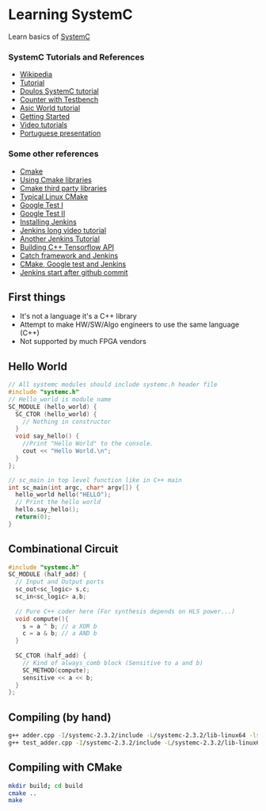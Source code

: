 # Learning SystemC
Learn basics of [SystemC](http://www.accellera.org/downloads/standards/systemc)

### SystemC Tutorials and References
* [Wikipedia](https://en.wikipedia.org/wiki/SystemC)
* [Tutorial](http://www.es.ele.tue.nl/~heco/courses/ProcDesign/systemc_1_tutorial.pdf)
* [Doulos SystemC tutorial](https://www.doulos.com/knowhow/systemc/tutorial/)
* [Counter with Testbench](http://www.asic-world.com/systemc/first1.html)
* [Asic World tutorial](http://www.asic-world.com/systemc/tutorial.html)
* [Getting Started](http://www.electrobucket.com/systemc/getting-started-with-systemc)
* [Video tutorials](https://www.youtube.com/watch?v=NCFxBGLB5xs)
* [Portuguese presentation](http://slideplayer.com.br/slide/359173/)

### Some other references
* [Cmake](https://mirkokiefer.com/cmake-by-example-f95eb47d45b1)
* [Using Cmake libraries](https://coderwall.com/p/y3zzbq/use-cmake-enabled-libraries-in-your-cmake-project)
* [Cmake third party libraries](https://www.selectiveintellect.net/blog/2016/7/29/using-cmake-to-add-third-party-libraries-to-your-project-1)
* [Typical Linux CMake](http://kaizou.org/2014/11/typical-cmake-project/)
* [Google Test I](http://www.yolinux.com/TUTORIALS/Cpp-GoogleTest.html)
* [Google Test II](https://www.eriksmistad.no/getting-started-with-google-test-on-ubuntu/)
* [Installing Jenkins](https://www.digitalocean.com/community/tutorials/how-to-install-jenkins-on-ubuntu-16-04)
* [Jenkins long video tutorial](https://www.youtube.com/watch?v=Lxd6JMMxuwo)
* [Another Jenkins Tutorial](http://www.vogella.com/tutorials/Jenkins/article.html)
* [Building C++ Tensorflow API](https://github.com/cjweeks/tensorflow-cmake)
* [Catch framework and Jenkins](https://github.com/philsquared/Catch/blob/e0aaba6cf84c2e932c9a87dd26263875628c4c4f/docs/reporters.md)
* [CMake, Google test and Jenkins](https://schneide.wordpress.com/2014/01/27/integrating-googletest-in-cmake-projects-and-jenkins/)
* [Jenkins start after github commit](https://www.youtube.com/watch?v=Z3S2gMBUkBo)

## First things
* It's not a language it's a C++ library
* Attempt to make HW/SW/Algo engineers to use the same language (C++)
* Not supported by much FPGA vendors

## Hello World
```C++
// All systemc modules should include systemc.h header file
#include "systemc.h"
// Hello_world is module name
SC_MODULE (hello_world) {
  SC_CTOR (hello_world) {
    // Nothing in constructor 
  }
  void say_hello() {
    //Print "Hello World" to the console.
    cout << "Hello World.\n";
  }
};

// sc_main in top level function like in C++ main
int sc_main(int argc, char* argv[]) {
  hello_world hello("HELLO");
  // Print the hello world
  hello.say_hello();
  return(0);
}
```

## Combinational Circuit
```C++
#include "systemc.h"
SC_MODULE (half_add) {
  // Input and Output ports
  sc_out<sc_logic> s,c;
  sc_in<sc_logic> a,b;
  
  // Pure C++ coder here (For synthesis depends on HLS power...)
  void compute(){
    s = a ^ b; // a XOR b
    c = a & b; // a AND b
  }
  
  SC_CTOR (half_add) {
    // Kind of always_comb block (Sensitive to a and b)
    SC_METHOD(compute);
    sensitive << a << b;
  }  
};
```

## Compiling (by hand)
```bash
g++ adder.cpp -I/systemc-2.3.2/include -L/systemc-2.3.2/lib-linux64 -lsystemc -o adder
g++ test_adder.cpp -I/systemc-2.3.2/include -L/systemc-2.3.2/lib-linux64 -lsystemc -lgtest -lgtest_main -lpthread -o test_adder 
```
## Compiling with CMake
```bash
mkdir build; cd build
cmake ..
make
```

